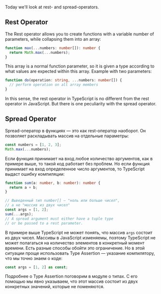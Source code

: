 
Today we'll look at rest- and spread-operators.

## Rest Operator

The Rest operator allows you to create functions with a variable number of parameters, while collapsing them into an array:

```typescript
function max(...numbers: number[]): number {
  return Math.max(...numbers);
}
```

This array is a normal function parameter, so it is given a type according to what values are expected within this array. Example with two parameters:

```typescript
function do(operation: string, ...numbers: number[]) {
  // perform operation on all array members
}
```

In this sense, the rest operator in TypeScript is no different from the rest operator in JavaScript. But there is one peculiarity with the spread operator.

## Spread Operator

Spread-оператор в функциях — это как rest-оператор наоборот. Он позволяет раскладывать массив на отдельные параметры:

```typescript
const numbers = [1, 2, 3];
Math.max(...numbers);
```

Если функция принимает на вход любое количество аргументов, как в примере выше, то такой код работает без проблем. Но если функция принимает на вход определенное число аргументов, то TypeScript выдаст ошибку компиляции:

```typescript
function sum(a: number, b: number): number {
  return a + b;
}

// Выведенный тип number[] — "ноль или больше чисел",
// а не "массив из двух чисел"
const args = [1, 2];
sum(...args);
// A spread argument must either have a tuple type
// or be passed to a rest parameter.
```

В примере выше TypeScript не может понять, что массив `args` состоит из двух чисел. Массивы в JavaScript изменяемы, поэтому TypeScript не может полагаться на количество элементов в конкретный момент времени. Есть разные способы обойти это ограничение. Но в этой ситуации проще использовать Type Assertion — указание компилятору, что мы точно знаем о коде:

```typescript
const args = [1, 2] as const;
```

Подробнее о Type Assertion поговорим в модуле о типах. С его помощью мы явно указываем, что этот массив состоит из двух конкретных значений, которые не поменяются.
